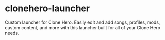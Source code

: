 # clonehero-launcher
Custom launcher for Clone Hero. Easily edit and add songs, profiles, mods, custom content, and more with this launcher built for all of  your Clone Hero needs.
